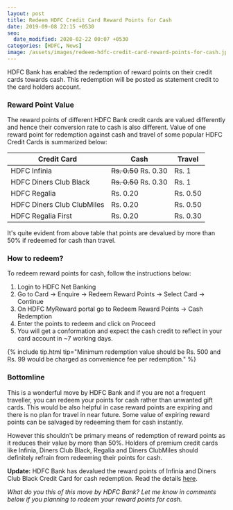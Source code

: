 ```yaml
---
layout: post
title: Redeem HDFC Credit Card Reward Points for Cash
date: 2019-09-08 22:15 +0530
seo:
  date_modified: 2020-02-22 00:07 +0530
categories: [HDFC, News]
image: /assets/images/redeem-hdfc-credit-card-reward-points-for-cash.jpg
---
```


HDFC Bank has enabled the redemption of reward points on their credit cards towards cash. This redemption will be posted as statement credit to the card holders account.

### Reward Point Value

The reward points of different HDFC Bank credit cards are valued differently and hence their conversion rate to cash is also different. Value of one reward point for redemption against cash and travel of some popular HDFC Credit Cards is summarized below:

<table class="table" style="display: block;overflow-x: auto;">
<thead class="thead-dark">
<tr>
    <th scope="col"> Credit Card</th>
	<th scope="col"> Cash</th>
    <th scope="col"> Travel</th>
</tr>
</thead>
<tbody>
<tr>
    <td> HDFC Infinia </td>
	<td> <s>Rs. 0.50</s> Rs. 0.30 </td>
    <td> Rs. 1 </td>
</tr>
<tr>
    <td> HDFC Diners Club Black </td>
	<td> <s>Rs. 0.50</s> Rs. 0.30 </td>
    <td> Rs. 1 </td>
</tr>
<tr>
    <td> HDFC Regalia </td>
	<td> Rs. 0.20 </td>
    <td> Rs. 0.50 </td>
</tr>
<tr>
    <td> HDFC Diners Club ClubMiles</td>
	<td> Rs. 0.20 </td>
    <td> Rs. 0.50 </td>
</tr>
<tr>
    <td> HDFC Regalia First</td>
	<td> Rs. 0.20 </td>
    <td> Rs. 0.30 </td>
</tr>
</tbody>
</table>

It's quite evident from above table that points are devalued by more than 50% if redeemed for cash than travel.

### How to redeem?

To redeem reward points for cash, follow the instructions below:

1. Login to HDFC Net Banking
2. Go to Card → Enquire → Redeem Reward Points → Select Card → Continue
3. On HDFC MyReward portal go to Redeem Reward Points → Cash Redemption
4. Enter the points to redeem and click on Proceed
5. You will get a conformation and expect the cash credit to reflect in your card account in ~7 working days.

{% include tip.html tip="Minimum redemption value should be Rs. 500 and Rs. 99 would be charged as convenience fee per redemption." %}

### Bottomline

This is a wonderful move by HDFC Bank and if you are not a frequent traveller, you can redeem your points for cash rather than unwanted gift cards. This would be also helpful in case reward points are expiring and there is no plan for travel in near future. Some value of expiring reward points can be salvaged by redeeming them for cash instantly.

However this shouldn't be primary means of redemption of reward points as it reduces their value by more than 50%. Holders of premium credit cards like Infinia, Diners Club Black, Regalia and Diners ClubMiles should definitely refrain from redeeming their points for cash.

**Update:** HDFC Bank has devalued the reward points of Infinia and Diners Club Black Credit Card for cash redemption. Read the details [here](/hdfc-bank-devalues-infinia-and-diners-club-black-reward-points-for-cash-redemption/).

_What do you this of this move by HDFC Bank? Let me know in comments below if you planning to redeem your reward points for cash._
